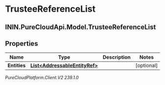 # TrusteeReferenceList

## ININ.PureCloudApi.Model.TrusteeReferenceList

## Properties

|Name | Type | Description | Notes|
|------------ | ------------- | ------------- | -------------|
| **Entities** | [**List&lt;AddressableEntityRef&gt;**](AddressableEntityRef) |  | [optional] |



_PureCloudPlatform.Client.V2 239.1.0_
